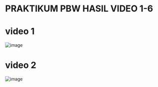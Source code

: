 # PRAKTIKUM PBW HASIL VIDEO 1-6
# video 1
![image](https://github.com/user-attachments/assets/b2c1525a-b574-4adb-b9c7-b2ca33b4a5c3)

# video 2
![image](https://github.com/user-attachments/assets/01ef40b8-1461-4b87-9df1-96bbfdcf811a)


